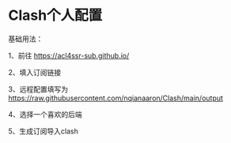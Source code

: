 # Clash个人配置

基础用法：

1、前往 https://acl4ssr-sub.github.io/

2、填入订阅链接

3、远程配置填写为 https://raw.githubusercontent.com/nqianaaron/Clash/main/output 

4、选择一个喜欢的后端

5、生成订阅导入clash
